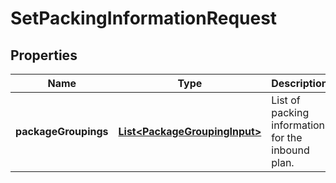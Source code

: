 
# SetPackingInformationRequest

## Properties
Name | Type | Description | Notes
------------ | ------------- | ------------- | -------------
**packageGroupings** | [**List&lt;PackageGroupingInput&gt;**](PackageGroupingInput.md) | List of packing information for the inbound plan. | 



